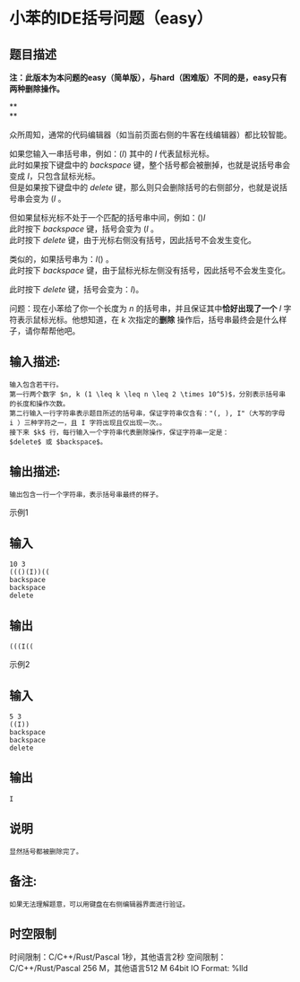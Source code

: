 # 小苯的IDE括号问题（easy）

## 题目描述

**注：此版本为本问题的easy（简单版），与hard（困难版）不同的是，easy只有两种删除操作。**

**  
**

众所周知，通常的代码编辑器（如当前页面右侧的牛客在线编辑器）都比较智能。

  
如果您输入一串括号串，例如：$(I)$ 其中的 $I$ 代表鼠标光标。  
此时如果按下键盘中的 $backspace$ 键，整个括号都会被删掉，也就是说括号串会变成 $I$，只包含鼠标光标。  
但是如果按下键盘中的 $delete$ 键，那么则只会删除括号的右侧部分，也就是说括号串会变为 $(I$ 。  
  
但如果鼠标光标不处于一个匹配的括号串中间，例如：$()I$  
此时按下 $backspace$ 键，括号会变为 $(I$ 。  
此时按下 $delete$ 键，由于光标右侧没有括号，因此括号不会发生变化。  
  
类似的，如果括号串为：$I()$ 。  
此时按下 $backspace$ 键，由于鼠标光标左侧没有括号，因此括号不会发生变化。  


此时按下 $delete$ 键，括号会变为：$I)$。 

  


问题：现在小苯给了你一个长度为 $n$ 的括号串，并且保证其中**恰好出现了一个** $I$ 字符表示鼠标光标。他想知道，在 $k$ 次指定的**删除** 操作后，括号串最终会是什么样子，请你帮帮他吧。 

## 输入描述:
    
    
    输入包含若干行。  
    第一行两个数字 $n, k (1 \leq k \leq n \leq 2 \times 10^5)$，分别表示括号串的长度和操作次数。  
    第二行输入一行字符串表示题目所述的括号串，保证字符串仅含有："(, ), I"（大写的字母 i ）三种字符之一，且 I 字符出现且仅出现一次。。  
    接下来 $k$ 行，每行输入一个字符串代表删除操作，保证字符串一定是：$delete$ 或 $backspace$。

## 输出描述:
    
    
    输出包含一行一个字符串，表示括号串最终的样子。

示例1 

## 输入
    
    
    10 3
    ((()(I))((
    backspace
    backspace
    delete

## 输出
    
    
    (((I((

示例2 

## 输入
    
    
    5 3
    ((I))
    backspace
    backspace
    delete

## 输出
    
    
    I

## 说明
    
    
    显然括号都被删除完了。

## 备注:
    
    
    如果无法理解题意，可以用键盘在右侧编辑器界面进行验证。


## 时空限制

时间限制：C/C++/Rust/Pascal 1秒，其他语言2秒
空间限制：C/C++/Rust/Pascal 256 M，其他语言512 M
64bit IO Format: %lld